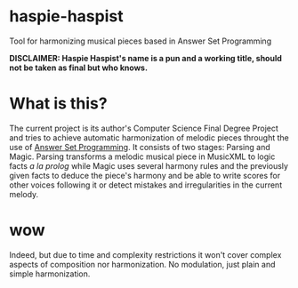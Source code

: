 # haspie-haspist
Tool for harmonizing musical pieces based in Answer Set Programming

**DISCLAIMER: Haspie Haspist's name is a pun and a working title, should not be taken as final but who knows.**

# What is this?

The current project is its author's Computer Science Final Degree Project and tries to achieve automatic harmonization of melodic pieces throught the use of [Answer Set Programming](http://potassco.sourceforge.net/). It consists of two stages: Parsing and Magic. Parsing transforms a melodic musical piece in MusicXML to logic facts *a la prolog* while Magic uses several harmony rules and the previously given facts to deduce the piece's harmony and be able to write scores for other voices following it or detect mistakes and irregularities in the current melody.

# wow

Indeed, but due to time and complexity restrictions it won't cover complex aspects of composition nor harmonization. No modulation, just plain and simple harmonization.



